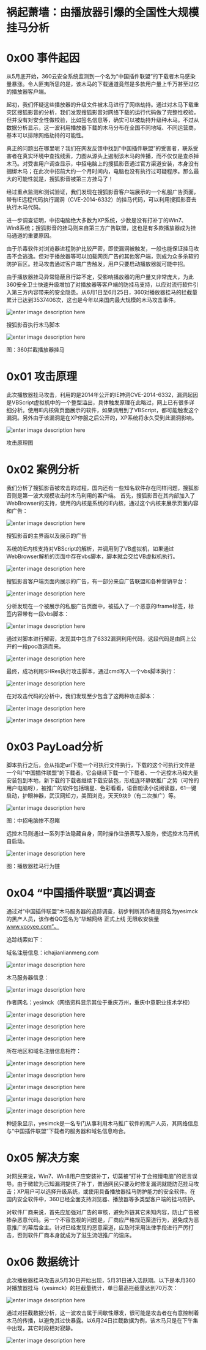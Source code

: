 # 祸起萧墙：由播放器引爆的全国性大规模挂马分析

0x00 事件起因
=====

从5月底开始，360云安全系统监测到一个名为“中国插件联盟”的下载者木马感染量暴涨。令人匪夷所思的是，该木马的下载通道竟然是多款用户量上千万甚至过亿的播放器客户端。

起初，我们怀疑这些播放器的升级文件被木马进行了网络劫持。通过对木马下载重灾区搜狐影音的分析，我们发现搜狐影音对网络下载的运行代码做了完整性校验，但并没有对安全性做校验，比如签名信息等，确实可以被劫持升级种木马。不过从数据分析显示，这一波利用播放器下载的木马分布在全国不同地域、不同运营商，基本可以排除网络劫持的可能性。

真正的问题出在哪里呢？我们在网友反馈中找到“中国插件联盟”的受害者，联系受害者在真实环境中查找线索，力图从源头上遏制该木马的传播，而不仅仅是查杀掉木马。对受害用户调查显示，中招电脑上的搜狐影音通过官方渠道安装，本身没有捆绑木马；在此次中招前大约一个月时间内，电脑也没有执行过可疑程序。那么最大的可能性就是，搜狐影音被第三方挂马了！

经过重点监测和测试验证，我们发现在搜狐影音客户端展示的一个私服广告页面，带有IE远程代码执行漏洞（CVE-2014-6332）的挂马代码，可以利用搜狐影音去执行木马代码。

进一步调查证明，中招电脑绝大多数为XP系统，少数是没有打补丁的Win7、Win8系统；搜狐影音的挂马则来自第三方广告联盟，这也是有多款播放器成为挂马通道的重要原因。

由于杀毒软件对浏览器进程防护比较严密，即使漏洞被触发，一般也能保证挂马攻击不会逃逸。但对于播放器等可以加载网页广告的其他客户端，则成为众多杀软的防护盲区。挂马攻击通过客户端广告触发，用户只要启动播放器就可能中招。

由于播放器挂马异常隐蔽且行踪不定，受影响播放器的用户量又非常庞大，为此360安全卫士快速升级增加了对播放器等客户端的防挂马支持，以应对流行软件引入第三方内容带来的安全隐患。从6月1日至6月25日，360对播放器挂马的拦截量累计已达到3537406次，这也是今年以来国内最大规模的木马攻击事件。

![enter image description here](http://drops.javaweb.org/uploads/images/615c837066c1e451ad003c19072affc867d97ed0.jpg)

搜狐影音执行木马脚本

![enter image description here](http://drops.javaweb.org/uploads/images/94fbafede6b6da4e4117f15fb7ee2d55e80a8508.jpg)

图：360拦截播放器挂马

0x01 攻击原理
=====

此次播放器挂马攻击，利用的是2014年公开的IE神洞CVE-2014-6332，漏洞起因是VBScript虚拟机中的一个整型溢出，具体触发原理在此略过，网上已有很多详细分析。使用IE内核做页面展示的软件，如果调用到了VBScript，都可能触发这个漏洞。另外由于该漏洞是在XP停服之后公开的，XP系统将永久受到此漏洞影响。

![enter image description here](http://drops.javaweb.org/uploads/images/94da23459534b4005a8cc7016ea17d2e960ce02f.jpg)

攻击原理图

0x02 案例分析
=====

我们分析了搜狐影音被攻击的过程，国内还有一些知名软件存在同样问题，搜狐影音则是第一波大规模攻击时木马利用的客户端。 首先，搜狐影音在其内部加入了WebBrowser的支持，使用的内核是系统的IE内核，通过这个内核来展示页面内容和广告：

![enter image description here](http://drops.javaweb.org/uploads/images/eba5173d5264f8d6612b52395afcd0cc92cfeade.jpg)

搜狐影音的主界面以及展示的广告

系统的IE内核支持对VBScript的解析，并调用到了VB虚拟机，如果通过WebBrowser解析的页面中存在vbs脚本，脚本就会交给VB虚拟机执行。

![enter image description here](http://drops.javaweb.org/uploads/images/fc02ee71de05bb3d961138838e05214a5778fa46.jpg)

搜狐影音客户端页面内展示的广告，有一部分来自广告联盟和各种营销平台：

![enter image description here](http://drops.javaweb.org/uploads/images/6ddb9c36c9e55c2a6ecee43894c2ffed9be428d3.jpg)

分析发现在一个被展示的私服广告页面中，被插入了一个恶意的iframe标签，标签内容带有一段vbs脚本：

![enter image description here](http://drops.javaweb.org/uploads/images/e96e6a84fca3b8079b08d4ef83fb0bb2f86848ce.jpg)

通过对脚本进行解密，发现其中包含了6332漏洞利用代码，这段代码是由网上公开的一段poc改造而来。

![enter image description here](http://drops.javaweb.org/uploads/images/6dbb0af5e21e4fe9b792571c9dc77cbffb586b1b.jpg)

最终，成功利用SHRes执行攻击脚本，通过cmd写入一个vbs脚本执行：

![enter image description here](http://drops.javaweb.org/uploads/images/61cb0b2c348bb6832469f92e35e3c8f7ef524a6e.jpg)

在对攻击代码的分析中，我们发现至少包含了这两种攻击脚本：

![enter image description here](http://drops.javaweb.org/uploads/images/0d00df0588e373bebd027f6539938f0f71d3065b.jpg)

![enter image description here](http://drops.javaweb.org/uploads/images/5ab5066b33694c40fcba6e6c9a01ca5202e73dc9.jpg)

0x03 PayLoad分析
=====

脚本执行之后，会从指定url下载一个可执行文件执行，下载的这个可执行文件是一个叫“中国插件联盟”的下载者。它会继续下载一个下载者、一个远控木马和大量安装包到本地，新下载的下载者继续下载安装包，形成连环静默推广之势（可怜的用户电脑呀），被推广的软件包括瑞星、色彩看看，语音朗读小说阅读器，61一键启动，护眼神器，武汉网知力，美图浏览，天天9块9（有二次推广）等。

![enter image description here](http://drops.javaweb.org/uploads/images/bd9872f8bc9404ce85aa95e77344f4698894f1b9.jpg)

图：中招电脑惨不忍睹

远控木马则通过一系列手法隐藏自身，同时操作注册表写入服务，使远控木马开机自启动。

![enter image description here](http://drops.javaweb.org/uploads/images/7bd33de9143506ffb2de29e3cb895204f79e8a63.jpg)

图：播放器挂马行为链

0x04 “中国插件联盟”真凶调查
=====

通过对“中国插件联盟”木马服务器的追踪调查，初步判断其作者是网名为yesimck的黑产人员，该作者QQ签名为“华越网络 正式上线 无限收安装量 www.vooyee.com”。

追踪线索如下：

域名注册信息：ichajianlianmeng.com

![enter image description here](http://drops.javaweb.org/uploads/images/db9ad0d93137291cd154affe42fd87c00ed2bb86.jpg)

木马服务器信息：

![enter image description here](http://drops.javaweb.org/uploads/images/0e55b160cc140d32863375fff5c84e114dfa2961.jpg)

作者网名：yesimck（网络资料显示其位于重庆万州，重庆中意职业技术学校）

![enter image description here](http://drops.javaweb.org/uploads/images/87e8062396245f841d9b00fd7444837b1e4829c2.jpg)

![enter image description here](http://drops.javaweb.org/uploads/images/df37cdc736f2832bc26bdca1ced08bdf61382a44.jpg)

![enter image description here](http://drops.javaweb.org/uploads/images/0c2205d416a3f09848920a5d05e915e75141f7ae.jpg)

所在地区和域名注册信息相符：

![enter image description here](http://drops.javaweb.org/uploads/images/d4abde404546bebdad4657c24b9349ac2cc5a5aa.jpg)

![enter image description here](http://drops.javaweb.org/uploads/images/ffe6a6924071ba9304a1f559e25058825bacdb9e.jpg)

![enter image description here](http://drops.javaweb.org/uploads/images/a640db29b92efcaa02299731a5434a518486b2bb.jpg)

![enter image description here](http://drops.javaweb.org/uploads/images/c7ce0dfa75b6252b39d93f4a5900070f7c808e9b.jpg)

![enter image description here](http://drops.javaweb.org/uploads/images/f46041de97f400082f4f9f7240717cd6e9861138.jpg)

种迹象显示，yesimck是一名专门从事利用木马推广软件的黑产人员，其网络信息与“中国插件联盟”下载者的服务器和域名信息吻合。

0x05 解决方案
=====

对网民来说，Win7、Win8用户应安装补丁，切莫被“打补丁会拖慢电脑”的谣言误导。由于微软为已知漏洞提供了补丁，普通网民只要及时修复漏洞就能防范挂马攻击；XP用户可以选择升级系统，或使用具备播放器挂马防护能力的安全软件。在国内安全软件中，360已经全面支持浏览器、播放器等多类型客户端的挂马防护。

对软件厂商来说，首先应加强对广告的审核，避免外链其它未知内容，防止广告被掺杂恶意代码。另一个不容忽视的问题是，厂商应严格规范渠道行为，避免成为恶意推广的幕后金主。针对已经发现的恶意渠道，应及时采用法律手段进行严厉打击，否则软件厂商本身就成为了滋生流氓推广的温床。

0x06 数据统计
=====

此次播放器挂马攻击从5月30日开始出现，5月31日进入活跃期。以下是本月360对播放器挂马（yesimck）的拦截量统计，单日最高拦截量达到70万次：

![enter image description here](http://drops.javaweb.org/uploads/images/779c038df8641908cdc33cd033487b645bb53c82.jpg)

通过对拦截数据分析，这一波攻击属于间歇性爆发，很可能是攻击者在有意控制着木马的传播，以避免其过快暴露。以6月24日拦截数据为例，该木马只是在下午集中出现，其它时段相对寂静。

![enter image description here](http://drops.javaweb.org/uploads/images/6cbc82dff74082b6dbfdc99c908a303e8eeb47fc.jpg)